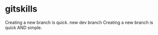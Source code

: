 # gitskills
Creating a new branch is quick.
new dev branch 
Creating a new branch is quick AND simple.

